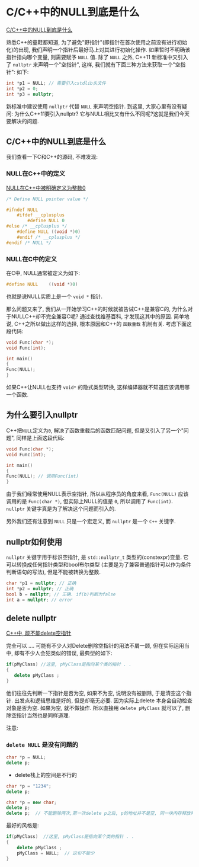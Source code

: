 # C/C++中的NULL到底是什么

[C/C++中的NULL到底是什么](https://blog.csdn.net/digitalkee/article/details/103003300)

熟悉C++的童鞋都知道,
为了避免"野指针"(即指针在首次使用之前没有进行初始化)的出现,
我们声明一个指针后最好马上对其进行初始化操作.
如果暂时不明确该指针指向哪个变量, 则需要赋予 `NULL` 值.
除了 `NULL` 之外, C++11 新标准中又引入了 `nullptr` 来声明一个"空指针",
这样, 我们就有下面三种方法来获取一个"空指针":
如下:

```cpp
int *p1 = NULL; // 需要引入cstdlib头文件
int *p2 = 0;
int *p3 = nullptr;
```

新标准中建议使用 `nullptr` 代替 `NULL` 来声明空指针.
到这里, 大家心里有没有疑问: 为什么C++11要引入nullptr?
它与NULL相比又有什么不同呢?这就是我们今天要解决的问题.

## C/C++中的NULL到底是什么

我们查看一下C和C++的源码, 不难发现:

### NULL在C++中的定义

[NULL在C++中被明确定义为整数0](http://blog.csdn.net/Xiejingfa/article/details/50478512)

```cpp
/* Define NULL pointer value */

#ifndef NULL
    #ifdef __cplusplus
        #define NULL 0
#else /* __cplusplus */
    #define NULL ((void *)0)
    #endif /* __cplusplus */
#endif /* NULL */
```

### NULL在C中的定义

在C中, NULL通常被定义为如下:

```c
#define NULL    ((void *)0)
```

也就是说NULL实质上是一个 `void *` 指针.

那么问题又来了,
我们从一开始学习C++的时候就被告诫C++是兼容C的, 为什么对于NULLC++却不完全兼容C呢?
通过查找维基百科, 才发现这其中的原因.
简单地说, C++之所以做出这样的选择, 根本原因和C++的 `函数重载` 机制有关.
考虑下面这段代码:

```cpp
void Func(char *);
void Func(int);

int main()
{
Func(NULL);
}
```

如果C++让NULL也支持 `void*` 的隐式类型转换, 这样编译器就不知道应该调用哪一个函数.

## 为什么要引入nullptr

C++把`NULL`定义为`0`, 解决了函数重载后的函数匹配问题,
但是又引入了另一个"问题", 同样是上面这段代码:

```cpp
void Func(char *);
void Func(int);

int main()
{
Func(NULL); // 调用Func(int)
}
```

由于我们经常使用NULL表示空指针, 所以从程序员的角度来看,
`Func(NULL)` 应该调用的是 `Func(char *)`,
但实际上NULL的值是 `0`, 所以调用了 `Func(int)`.
`nullptr` 关键字真是为了解决这个问题而引入的.

另外我们还有注意到 `NULL` 只是一个宏定义, 而 `nullptr` 是一个 `C++` 关键字.

## nullptr如何使用

`nullptr` 关键字用于标识空指针, 是 `std::nullptr_t` 类型的(constexpr)变量.
它可以转换成任何指针类型和bool布尔类型
(主要是为了兼容普通指针可以作为条件判断语句的写法), 但是不能被转换为整数.

```cpp
char *p1 = nullptr; // 正确
int *p2 = nullptr; // 正确
bool b = nullptr; // 正确. if(b)判断为false
int a = nullptr; // error
```

## delete nullptr

[C++中, 能不能delete空指针](https://blog.csdn.net/qq_41786318/article/details/81943101)

完全可以 .... 可能有不少人对Delete删除空指针的用法不屑一顾,
但在实际运用当中, 却有不少人会犯类似的错误, 最典型的如下:

```cpp
if(pMyClass) //这里, pMyClass是指向某个类的指针 . .
{
   delete pMyClass ;
}
```

他们往往先判断一下指针是否为空, 如果不为空, 说明没有被删除,
于是清空这个指针. 出发点和逻辑思维是好的, 但是却毫无必要.
因为实际上delete 本身会自动检查对象是否为空. 如果为空, 就不做操作.
所以直接用 `delete pMyClass` 就可以了,
删除空指针当然也是同样道理.

注意:

### `delete NULL` 是没有问题的

```cpp
char *p = NULL;
delete p;
```

+ delete栈上的空间是不行的

```cpp
char *p = "1234";
delete p;
```

```cpp
char *p = new char;
delete p;
delete p;  // 不能删除两次,第一次delete p之后, p的地址并不是空, 同一块内存释放两次是有问题的
```

最好的风格是:

```cpp
if(pMyClass)  //这里, pMyClass是指向某个类的指针 . .
{
    delete pMyClass ;
    pMyClass = NULL;  // 这句不能少
}
```
